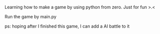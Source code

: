 Learning how to make a game by using python from zero.
Just for fun >.<

Run the game by main.py

ps: hoping after I finished this game, I can add a AI battle to it
